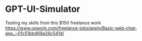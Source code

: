 # GPT-UI-Simulator
Testing my skills from this $150 freelance work https://www.upwork.com/freelance-jobs/apply/Basic-web-chat-app_~01c51bb469a26c541d/
